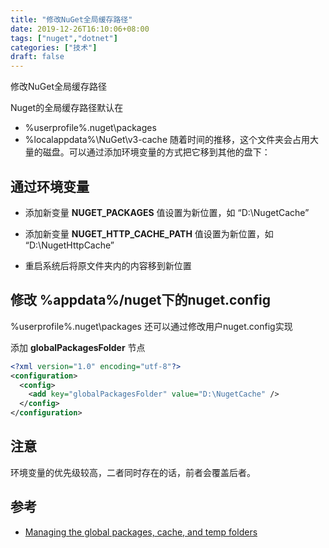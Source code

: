 ```yaml
---
title: "修改NuGet全局缓存路径"
date: 2019-12-26T16:10:06+08:00
tags: ["nuget","dotnet"]
categories: ["技术"]
draft: false
---
```

修改NuGet全局缓存路径<!--more-->

Nuget的全局缓存路径默认在

* %userprofile%.nuget\packages
* %localappdata%\NuGet\v3-cache
随着时间的推移，这个文件夹会占用大量的磁盘。可以通过添加环境变量的方式把它移到其他的盘下：

## 通过环境变量
* 添加新变量 **NUGET_PACKAGES** 值设置为新位置，如 “D:\NugetCache”

* 添加新变量 **NUGET_HTTP_CACHE_PATH** 值设置为新位置，如 “D:\NugetHttpCache”

* 重启系统后将原文件夹内的内容移到新位置

## 修改 %appdata%/nuget下的nuget.config
%userprofile%.nuget\packages 还可以通过修改用户nuget.config实现

添加 **globalPackagesFolder** 节点
```xml
<?xml version="1.0" encoding="utf-8"?>
<configuration>
  <config>
    <add key="globalPackagesFolder" value="D:\NugetCache" />
  </config>
</configuration>
```
## 注意
环境变量的优先级较高，二者同时存在的话，前者会覆盖后者。

## 参考
* [Managing the global packages, cache, and temp folders](https://docs.microsoft.com/en-us/nuget/consume-packages/managing-the-global-packages-and-cache-folders)